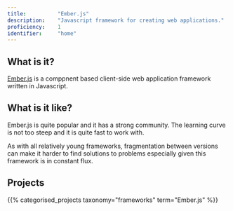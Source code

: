 ```yaml
---
title: 			"Ember.js"
description: 	"Javascript framework for creating web applications."
proficiency:	1
identifier:		"home"
---
```


## What is it?
[Ember.js](https://www.emberjs.com/) is a comppnent based client-side web application framework written in Javascript.

## What is it like?
Ember.js is quite popular and it has a strong community. The learning curve is not too steep and it is quite fast to work with.

As with all relatively young frameworks, fragmentation between versions can make it harder to find solutions to problems especially given this framework is in constant flux.

## Projects
{{% categorised_projects taxonomy="frameworks" term="Ember.js" %}}